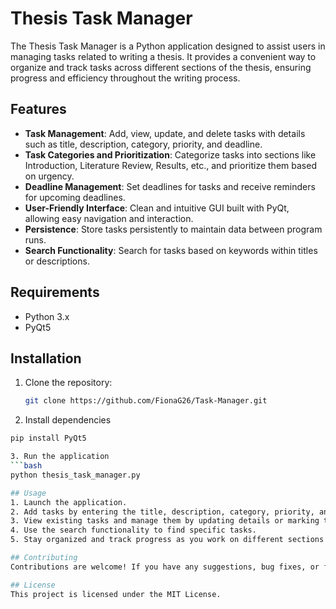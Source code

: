 # Thesis Task Manager

The Thesis Task Manager is a Python application designed to assist users in managing tasks related to writing a thesis. It provides a convenient way to organize and track tasks across different sections of the thesis, ensuring progress and efficiency throughout the writing process.

## Features

- **Task Management**: Add, view, update, and delete tasks with details such as title, description, category, priority, and deadline.
- **Task Categories and Prioritization**: Categorize tasks into sections like Introduction, Literature Review, Results, etc., and prioritize them based on urgency.
- **Deadline Management**: Set deadlines for tasks and receive reminders for upcoming deadlines.
- **User-Friendly Interface**: Clean and intuitive GUI built with PyQt, allowing easy navigation and interaction.
- **Persistence**: Store tasks persistently to maintain data between program runs.
- **Search Functionality**: Search for tasks based on keywords within titles or descriptions.

## Requirements

- Python 3.x
- PyQt5

## Installation

1. Clone the repository:

   ```bash
   git clone https://github.com/FionaG26/Task-Manager.git
   
2. Install dependencies
 ```bash
pip install PyQt5

3. Run the application
 ```bash
python thesis_task_manager.py

## Usage
1. Launch the application.
2. Add tasks by entering the title, description, category, priority, and deadline.
3. View existing tasks and manage them by updating details or marking them as completed.
4. Use the search functionality to find specific tasks.
5. Stay organized and track progress as you work on different sections of your thesis.

## Contributing
Contributions are welcome! If you have any suggestions, bug fixes, or feature implementations, feel free to submit a pull request.

## License
This project is licensed under the MIT License.
